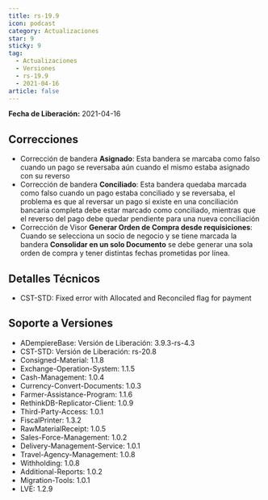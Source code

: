 ```yaml
---
title: rs-19.9
icon: podcast
category: Actualizaciones
star: 9
sticky: 9
tag:
  - Actualizaciones
  - Versiones
  - rs-19.9
  - 2021-04-16
article: false
---
```


**Fecha de Liberación:** 2021-04-16

## Correcciones

- Corrección de bandera **Asignado**: Esta bandera se marcaba como falso cuando un pago se reversaba aún cuando el mismo estaba asignado con su reverso
- Corrección de bandera **Conciliado**: Esta bandera quedaba marcada como falso cuando un pago estaba conciliado y se reversaba, el problema es que al reversar un pago si existe en una conciliación bancaria completa debe estar marcado como conciliado, mientras que el reverso del pago debe quedar pendiente para una nueva conciliación
- Corrección de Visor **Generar Orden de Compra desde requisiciones**: Cuando se selecciona un socio de negocio y se tiene marcada la bandera **Consolidar en un solo Documento** se debe generar una sola orden de compra y tener distintas fechas prometidas por línea.

## Detalles Técnicos

- CST-STD: Fixed error with Allocated and Reconciled flag for payment

## Soporte a Versiones

- ADempiereBase: Versión de Liberación: 3.9.3-rs-4.3
- CST-STD: Versión de Liberación: rs-20.8
- Consigned-Material: 1.1.8
- Exchange-Operation-System: 1.1.5
- Cash-Management: 1.0.4
- Currency-Convert-Documents: 1.0.3
- Farmer-Assistance-Program: 1.1.6
- RethinkDB-Replicator-Client: 1.0.9
- Third-Party-Access: 1.0.1
- FiscalPrinter: 1.3.2
- RawMaterialReceipt: 1.0.5
- Sales-Force-Management: 1.0.2
- Delivery-Management-Service: 1.0.1
- Travel-Agency-Management: 1.0.8
- Withholding: 1.0.8
- Additional-Reports: 1.0.2
- Migration-Tools: 1.0.1
- LVE: 1.2.9
